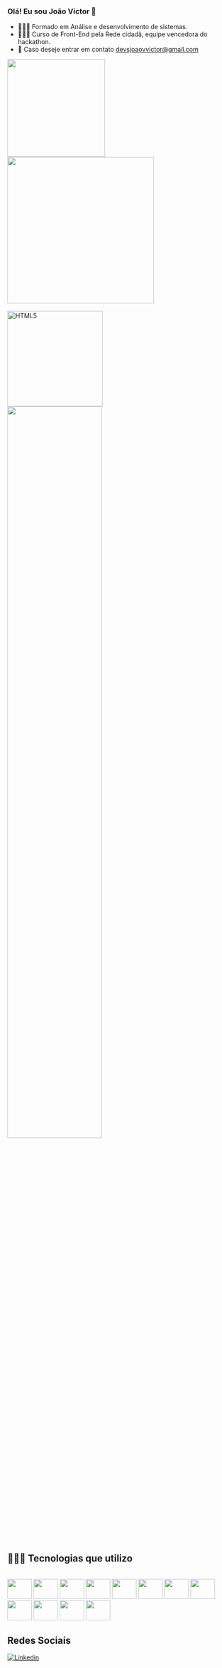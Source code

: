 ### Olá! Eu sou João Victor 👋
- 👨🏼‍🎓 Formado em Análise e desenvolvimento de sistemas.
- 👨🏼‍🎓 Curso de Front-End pela Rede cidadã, equipe vencedora do hackathon.
- 📧 Caso deseje entrar em contato devsjoaovvictor@gmail.com 
<div>
<img aling="" alt="" height="220" src="https://github-readme-stats.vercel.app/api?username=Victor87dev&show_icons=true&theme=codeSTACKr" />
   <img aling="" alt="" height="330" src="https://github-readme-stats.vercel.app/api/top-langs/?username=Victor87dev&layout=pie&theme=codeSTACKr" />
</div></br>

<div>
 <img aling="" alt="HTML5" height="215" src="https://github.com/Victor87dev/Victor87dev/assets/108354816/f0124393-f249-42a7-a316-0c27b90fec83" />
 <a href="http://www.github.com/Victor87dev"><img width= 65% src= "https://github-readme-streak-stats.herokuapp.com/?user=Victor87dev&stroke=ffffff&background=181824&ring=22c55e&fire=22c55e&currStreakNum=ffffff&currStreakLabel=22c55e&sideNums=ffffff&sideLabels=ffffff&dates=ffffff&hide_border=true" /></a>
</div></br>   
 
## 👨🏽‍💻 Tecnologias que utilizo
<div><br/> 
  <img aling="center" width="55" height="45" src="https://cdn.jsdelivr.net/gh/devicons/devicon/icons/html5/html5-original.svg" />         
  <img aling="center" width="55" height="45" src="https://cdn.jsdelivr.net/gh/devicons/devicon/icons/css3/css3-original.svg" />        
  <img aling="center" width="55" height="45" src="https://cdn.jsdelivr.net/gh/devicons/devicon/icons/javascript/javascript-original.svg" /> 
  <img aling="center" width="55" height="45" src="https://cdn.jsdelivr.net/gh/devicons/devicon@latest/icons/python/python-original.svg" />
  <img aling="center" width="55" height="45" src="https://cdn.jsdelivr.net/gh/devicons/devicon/icons/react/react-original.svg" />
  <img aling="center" width="55" height="45" src="https://cdn.jsdelivr.net/gh/devicons/devicon/icons/figma/figma-original.svg" />
  <img aling="center" width="55" height="45" src="https://cdn.jsdelivr.net/gh/devicons/devicon/icons/electron/electron-original.svg" />
  <img aling="center" width="55" height="45" src="https://cdn.jsdelivr.net/gh/devicons/devicon/icons/bootstrap/bootstrap-original.svg" />
  <img aling="center" width="55" height="45" src="https://cdn.jsdelivr.net/gh/devicons/devicon/icons/git/git-original.svg" />  
  <img aling="center" width="55" height="45" src="https://cdn.jsdelivr.net/gh/devicons/devicon/icons/nodejs/nodejs-original.svg" />
  <img aling="center" width="55" height="45" src="https://cdn.jsdelivr.net/gh/devicons/devicon@latest/icons/mysql/mysql-original.svg" />
  <img aling="center" width="55" height="45" src="https://cdn.jsdelivr.net/gh/devicons/devicon@latest/icons/insomnia/insomnia-original.svg" />
</div>  

## Redes Sociais

[![Linkedin](https://img.shields.io/badge/LinkedIn-0077B5?style=for-the-badge&logo=linkedin&logoColor=white)](https://www.linkedin.com/in/victor-dev87/)

